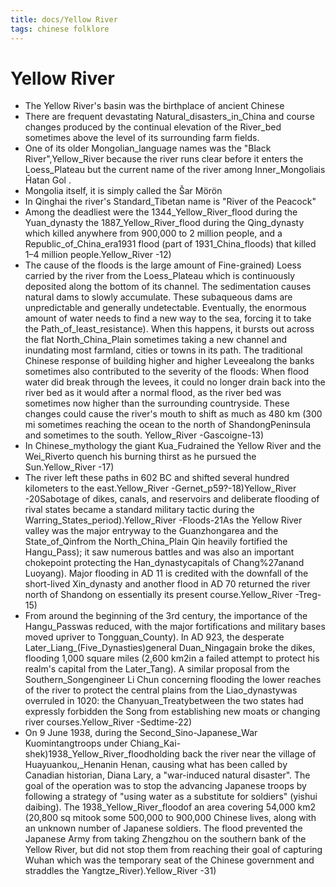 ```yaml
---
title: docs/Yellow River
tags: chinese folklore
---
```


# Yellow River
- The Yellow River's basin was the birthplace of ancient Chinese
- There are frequent devastating Natural_disasters_in_China and course changes produced by the continual elevation of the River_bed sometimes above the level of its surrounding farm fields.
- One of its older Mongolian_language names was the "Black River",Yellow_River because the river runs clear before it enters the Loess_Plateau but the current name of the river among Inner_Mongoliais Ȟatan Gol . 
- Mongolia itself, it is simply called the Šar Mörön 
- In Qinghai the river's Standard_Tibetan name is "River of the Peacock"
- Among the deadliest were the 1344_Yellow_River_flood during the Yuan_dynasty the 1887_Yellow_River_flood during the Qing_dynasty which killed anywhere from 900,000 to 2 million people, and a Republic_of_China_era1931 flood (part of 1931_China_floods) that killed 1–4 million people.Yellow_River -12)
- The cause of the floods is the large amount of Fine-grained) Loess carried by the river from the Loess_Plateau which is continuously deposited along the bottom of its channel. The sedimentation causes natural dams to slowly accumulate. These subaqueous dams are unpredictable and generally undetectable. Eventually, the enormous amount of water needs to find a new way to the sea, forcing it to take the Path_of_least_resistance). When this happens, it bursts out across the flat North_China_Plain sometimes taking a new channel and inundating most farmland, cities or towns in its path. The traditional Chinese response of building higher and higher Leveealong the banks sometimes also contributed to the severity of the floods: When flood water did break through the levees, it could no longer drain back into the river bed as it would after a normal flood, as the river bed was sometimes now higher than the surrounding countryside. These changes could cause the river's mouth to shift as much as 480 km (300 mi sometimes reaching the ocean to the north of ShandongPeninsula and sometimes to the south. Yellow_River -Gascoigne-13)
- In Chinese_mythology the giant Kua_Fudrained the Yellow River and the Wei_Riverto quench his burning thirst as he pursued the Sun.Yellow_River -17)
- The river left these paths in 602 BC and shifted several hundred kilometers to the east.Yellow_River -Gernet_p59?-18)Yellow_River -20Sabotage of dikes, canals, and reservoirs and deliberate flooding of rival states became a standard military tactic during the Warring_States_period).Yellow_River -Floods-21As the Yellow River valley was the major entryway to the Guanzhongarea and the State_of_Qinfrom the North_China_Plain Qin heavily fortified the Hangu_Pass); it saw numerous battles and was also an important chokepoint protecting the Han_dynastycapitals of Chang%27anand Luoyang). Major flooding in AD 11 is credited with the downfall of the short-lived Xin_dynasty and another flood in AD 70 returned the river north of Shandong on essentially its present course.Yellow_River -Treg-15)
- From around the beginning of the 3rd century, the importance of the Hangu_Passwas reduced, with the major fortifications and military bases moved upriver to Tongguan_County). In AD 923, the desperate Later_Liang_(Five_Dynasties)general Duan_Ningagain broke the dikes, flooding 1,000 square miles (2,600 km2in a failed attempt to protect his realm's capital from the Later_Tang). A similar proposal from the Southern_Songengineer Li Chun concerning flooding the lower reaches of the river to protect the central plains from the Liao_dynastywas overruled in 1020: the Chanyuan_Treatybetween the two states had expressly forbidden the Song from establishing new moats or changing river courses.Yellow_River -Sedtime-22)
- On 9 June 1938, during the Second_Sino-Japanese_War Kuomintangtroops under Chiang_Kai-shek)1938_Yellow_River_floodholding back the river near the village of Huayuankou,_Henanin Henan, causing what has been called by Canadian historian, Diana Lary, a "war-induced natural disaster". The goal of the operation was to stop the advancing Japanese troops by following a strategy of "using water as a substitute for soldiers" (yishui daibing). The 1938_Yellow_River_floodof an area covering 54,000 km2 (20,800 sq mitook some 500,000 to 900,000 Chinese lives, along with an unknown number of Japanese soldiers. The flood prevented the Japanese Army from taking Zhengzhou on the southern bank of the Yellow River, but did not stop them from reaching their goal of capturing Wuhan which was the temporary seat of the Chinese government and straddles the Yangtze_River).Yellow_River -31)